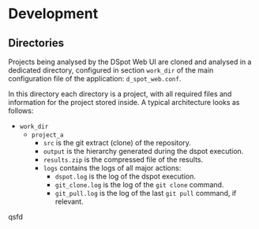 
# Development

## Directories

Projects being analysed by the DSpot Web UI are cloned and analysed in a dedicated directory, configured in section `work_dir` of the main configuration file of the application: `d_spot_web.conf`.

In this directory each directory is a project, with all required files and information for the project stored inside. A typical architecture looks as follows:

* `work_dir`
  - `project_a`
    - `src` is the git extract (clone) of the repository.
    - `output` is the hierarchy generated during the dspot execution.
    - `results.zip` is the compressed file of the results.
    - `logs` contains the logs of all major actions:
      - `dspot.log` is the log of the dspot execution.
      - `git_clone.log` is the log of the `git clone` command.
      - `git_pull.log` is the log of the last `git pull` command, if relevant.




qsfd
